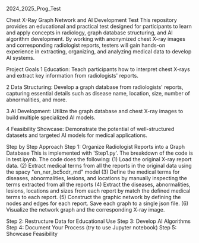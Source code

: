 2024_2025_Prog_Test

Chest X-Ray Graph Network and AI Development Test
This repository provides an educational and practical test designed for participants to learn and apply concepts in radiology, graph database structuring, and AI algorithm development. By working with anonymized chest X-ray images and corresponding radiologist reports, testers will gain hands-on experience in extracting, organizing, and analyzing medical data to develop AI systems.

Project Goals
1 Education: Teach participants how to interpret chest X-rays and extract key information from radiologists' reports.

2 Data Structuring: Develop a graph database from radiologists' reports, capturing essential details such as disease name, location, size, number of abnormalities, and more.

3 AI Development: Utilize the graph database and chest X-ray images to build multiple specialized AI models.

4 Feasibility Showcase: Demonstrate the potential of well-structured datasets and targeted AI models for medical applications.

Step by Step Approach
Step 1: Organize Radiologist Reports into a Graph Database
This is implemented with 'Step1.py'. The breakdown of the code is in test.ipynb. The code does the following:
(1) Load the original X-ray report data. 
(2) Extract medical terms from all the reports in the original data using the spacy "en_ner_bc5cdr_md" model
(3) Define the medical terms for diseases, abnormalities, lesions, and locations by manually inspecting the terms extracted from all the reports
(4) Extract the diseases, abnormalities, lesions, locations and sizes from each report by match the defined medical terms to each report.
(5) Construct the graphic network by defining the nodes and edges for each report. Save each graph to a single json file.
(6) Visualize the network graph and the corresponding X-ray image.



Step 2: Restructure Data for Educational Use
Step 3: Develop AI Algorithms
Step 4: Document Your Process (try to use Jupyter notebook)
Step 5: Showcase Feasibility